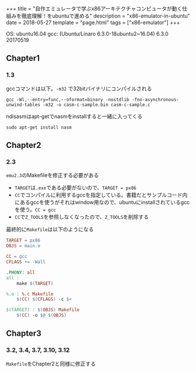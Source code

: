 +++
title = "自作エミュレータで学ぶx86アーキテクチャコンピュータが動く仕組みを徹底理解！をubuntuで進める"
description = "x86-emulator-in-ubuntu"
date = 2018-05-27
template = "page.html"
tags = ["x86-emulator"]
+++


OS: ubuntu16.04
gcc: (Ubuntu/Linaro 6.3.0-18ubuntu2~16.04) 6.3.0 20170519

## Chapter1
### 1.3
gccコマンドは以下。`-m32` で32bitバイナリにコンパイルされる
~~~
gcc -Wl,--entry=func,--oformat=binary -nostdlib -fno-asynchronous-unwind-tables -m32 -o casm-c-sample.bin casm-c-sample.c
~~~

ndisasmはapt-getでnasmをinstallすると一緒に入ってくる
~~~
sudo apt-get install nasm
~~~

## Chapter2
### 2.3
`emu2.3`のMakefileを修正する必要がある
- `TARGET`は`.exe`である必要がないので、`TARGET = px86`
- `CC`でコンパイルに利用するgccを指定している。書籍だとサンプルコード内にあるgccを使うがそれはwindow用なので、ubuntuにinstallされているgccを使う。`CC = gcc`
- `CC`で`Z_TOOLS`を参照しなくなったので、`Z_TOOLS`を削除する

最終的に`Makefile`は以下のようになる
~~~Makefile
TARGET = px86
OBJS = main.o

CC = gcc
CFLAGS += -Wall

.PHONY: all
all :
	make $(TARGET)

%.o : %.c Makefile
	$(CC) $(CFLAGS) -c $<

$(TARGET) : $(OBJS) Makefile
	$(CC) -o $@ $(OBJS)
~~~


## Chapter3
### 3.2, 3.4, 3.7, 3.10, 3.12
`Makefile`をChapter2と同様に修正する


